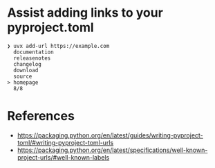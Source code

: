 # Assist adding links to your pyproject.toml

```
❯ uvx add-url https://example.com
  documentation
  releasenotes
  changelog
  download
  source
> homepage
  8/8
```

# References

- <https://packaging.python.org/en/latest/guides/writing-pyproject-toml/#writing-pyproject-toml-urls>
- <https://packaging.python.org/en/latest/specifications/well-known-project-urls/#well-known-labels>
